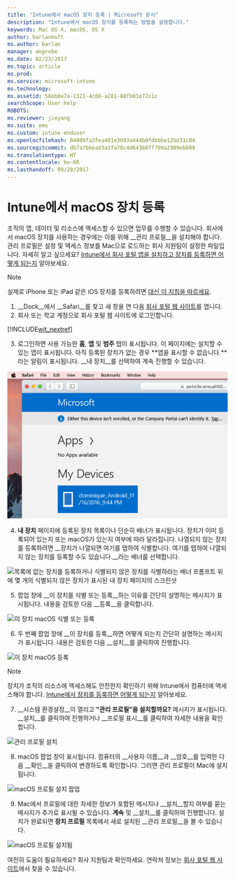 ```yaml
---
title: "Intune에서 macOS 장치 등록 | Microsoft 문서"
description: "Intune에서 macOS 장치를 등록하는 방법을 설명합니다."
keywords: Mac OS X, macOS, OS X
author: barlanmsft
ms.author: barlan
manager: angrobe
ms.date: 02/23/2017
ms.topic: article
ms.prod: 
ms.service: microsoft-intune
ms.technology: 
ms.assetid: 58eb0e7a-1321-4c66-a281-88fb01e72c1c
searchScope: User help
ROBOTS: 
ms.reviewer: jieyang
ms.suite: ems
ms.custom: intune-enduser
ms.openlocfilehash: 04009fa3fea401e3093a444b0fdbbbe12bd31c84
ms.sourcegitcommit: db7a7bbead3a3fa78c4d643607f709a2909eb608
ms.translationtype: HT
ms.contentlocale: ko-KR
ms.lasthandoff: 09/28/2017
---
```

# <a name="enroll-your-macos-device-in-intune"></a>Intune에서 macOS 장치 등록

조직의 앱, 데이터 및 리소스에 액세스할 수 있으면 업무를 수행할 수 있습니다. 회사에서 macOS 장치를 사용하는 경우에는 이를 위해 __관리 프로필__을 설치해야 합니다. 관리 프로필은 설정 및 액세스 정보를 Mac으로 로드하는 회사 지원팀이 설정한 파일입니다. 자세히 알고 싶으세요? [Intune에서 회사 포털 앱을 설치하고 장치를 등록하면 어떻게 되는지](what-happens-if-you-install-the-company-portal-app-and-enroll-your-device-in-intune-ios.md) 알아보세요.

  > [!NOTE]
  > 실제로 iPhone 또는 iPad 같은 iOS 장치를 등록하려면 [대신 이 지침을 따르세요](enroll-your-device-in-intune-ios.md).

1. __Dock__에서 __Safari__를 찾고 새 창을 연 다음 [회사 포털 웹 사이트](https://portal.manage.microsoft.com)를 엽니다.
2. 회사 또는 학교 계정으로 회사 포털 웹 사이트에 로그인합니다.

  [!INCLUDE[wit_nextref](includes/end-user-password-guidance.md)]

3. 로그인하면 사용 가능한 __홈__, __앱__ 및 __범주__ 탭이 표시됩니다. 이 페이지에는 설치할 수 있는 앱이 표시됩니다. 아직 등록된 장치가 없는 경우 **앱을 표시할 수 없습니다.**라는 알림이 표시됩니다. __내 장치__를 선택하여 계속 진행할 수 있습니다.

 ![웹 포털에 앱을 설치할 수 없다고 표시되고 그 아래에 내 장치 단추가 있는 웹 포털 방문 페이지의 스크린샷](./media/macOS_enroll_001_landing_page.png)

4. __내 장치__ 페이지에 등록된 장치 목록이나 단순히 배너가 표시됩니다. 장치가 이미 등록되어 있는지 또는 macOS가 있는지 여부에 따라 달라집니다. 나열되지 않는 장치를 등록하려면 __장치가 나열되면 여기를 탭하여 식별합니다. 여기를 탭하여 나열되지 않는 장치를 등록할 수도 있습니다.__라는 배너를 선택합니다.

  ![목록에 없는 장치를 등록하거나 식별되지 않은 장치를 식별하라는 배너 프롬프트 위에 몇 개의 식별되지 않은 장치가 표시된 내 장치 페이지의 스크린샷](./media/macOS_enroll_002_tap_here_banner.png)

5. 팝업 창에 __이 장치를 식별 또는 등록__하는 이유를 간단히 설명하는 메시지가 표시됩니다. 내용을 검토한 다음 __등록__을 클릭합니다.

 ![이 장치 macOS 식별 또는 등록](./media/macOS_enroll_003_IDenroll_popup.png)

6. 두 번째 팝업 창에 __이 장치를 등록__하면 어떻게 되는지 간단히 설명하는 메시지가 표시됩니다. 내용은 검토한 다음 __설치__를 클릭하여 진행합니다.

 ![이 장치 macOS 등록](./media/macOS_enroll_004_enroll_popup.png)

  > [!NOTE]
  > 장치가 조직의 리소스에 액세스해도 안전한지 확인하기 위해 Intune에서 컴퓨터에 액세스해야 합니다. [Intune에서 장치를 등록하면 어떻게 되는지](what-happens-if-you-install-the-Company-Portal-app-and-enroll-your-device-in-intune-ios.md) 알아보세요.

7. __시스템 환경설정__이 열리고 __"관리 프로필"을 설치할까요?__ 메시지가 표시됩니다. __설치__를 클릭하여 진행하거나 __프로필 표시__를 클릭하여 자세한 내용을 확인합니다.

 ![관리 프로필 설치](./media/macOS_enroll_005_sysprefs_mgmt_profile.png)

8. macOS 팝업 창이 표시됩니다. 컴퓨터의 __사용자 이름__과 __암호__를 입력한 다음 __확인__을 클릭하여 변경하도록 확인합니다. 그러면 관리 프로필이 Mac에 설치됩니다.

 ![macOS 프로필 설치 팝업](./media/macOS_enroll_006_sysprefs_admin_login.png)

9. Mac에서 프로필에 대한 자세한 정보가 포함된 메시지나 __설치__할지 여부를 묻는 메시지가 추가로 표시될 수 있습니다. __계속__ 및 __설치__를 클릭하여 진행합니다. 설치가 완료되면 __장치 프로필__ 목록에서 새로 설치된 __관리 프로필__을 볼 수 있습니다.

 ![macOS 프로필 설치됨](./media/macOS_enroll_007_sysprefs_installed_profile.png)

여전히 도움이 필요하세요? 회사 지원팀과 확인하세요. 연락처 정보는 [회사 포털 웹 사이트](https://portal.manage.microsoft.com)에서 찾을 수 있습니다.
